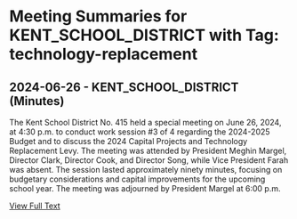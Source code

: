 # Meeting Summaries for KENT_SCHOOL_DISTRICT with Tag: technology-replacement

## 2024-06-26 - KENT_SCHOOL_DISTRICT (Minutes)

The Kent School District No. 415 held a special meeting on June 26, 2024, at 4:30 p.m. to conduct work session #3 of 4 regarding the 2024-2025 Budget and to discuss the 2024 Capital Projects and Technology Replacement Levy. The meeting was attended by President Meghin Margel, Director Clark, Director Cook, and Director Song, while Vice President Farah was absent. The session lasted approximately ninety minutes, focusing on budgetary considerations and capital improvements for the upcoming school year. The meeting was adjourned by President Margel at 6:00 p.m.

[View Full Text](https://raw.githubusercontent.com/VoronoiPerspectives/WashingtonStateSchoolBoardExplorer/refs/heads/main/data/countries/usa/states/wa/counties/king/school_boards/kent_school_district/2024/processed/2024-06-26-boardspecialmeetingworksession-minutes.txt)

